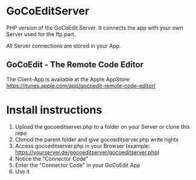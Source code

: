 GoCoEditServer
==============

PHP version of the GoCoEdit Server. 
It connects the app with your own Server used 
for the ftp part.

All Server connections are stored in your App.

GoCoEdit - The Remote Code Editor
-------------

The Client-App is available at the Apple AppStore:
https://itunes.apple.com/app/gocoedit-remote-code-editor/


Install instructions 
==============

1. Upload the gocoeditserver.php to a folder on your Server or clone this repo
2. Chmod the parent folder and give gocoeditserver.php write rights
3. Access gocoeditserver.php in your Browser (example: https://yourserver.de/gocoeditserver/gocoeditserver.php)
4. Notice the "Connector Code"
5. Enter the "Connector Code" in your GoCoEdit App
6. Use it
